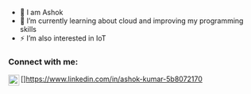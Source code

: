 
- 👋 I am Ashok
- 🌱 I’m currently learning about cloud and improving my programming skills 
- ⚡ I’m also interested in IoT


### Connect with me:

[<img align="left" alt="Ashok | LinkedIn" width="22px" src="https://cdn.jsdelivr.net/npm/simple-icons@v3/icons/linkedin.svg" />]https://www.linkedin.com/in/ashok-kumar-5b8072170


<br />
